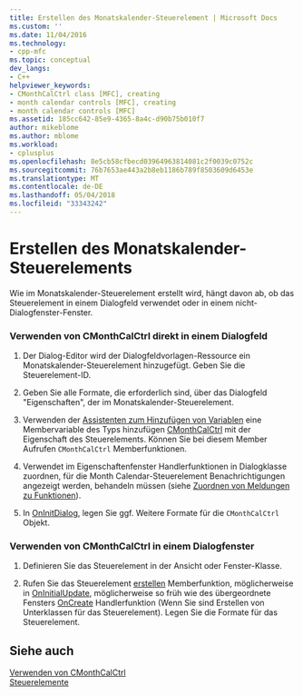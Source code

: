 ```yaml
---
title: Erstellen des Monatskalender-Steuerelement | Microsoft Docs
ms.custom: ''
ms.date: 11/04/2016
ms.technology:
- cpp-mfc
ms.topic: conceptual
dev_langs:
- C++
helpviewer_keywords:
- CMonthCalCtrl class [MFC], creating
- month calendar controls [MFC], creating
- month calendar controls [MFC]
ms.assetid: 185cc642-85e9-4365-8a4c-d90b75b010f7
author: mikeblome
ms.author: mblome
ms.workload:
- cplusplus
ms.openlocfilehash: 8e5cb58cfbecd03964963814081c2f0039c0752c
ms.sourcegitcommit: 76b7653ae443a2b8eb1186b789f8503609d6453e
ms.translationtype: MT
ms.contentlocale: de-DE
ms.lasthandoff: 05/04/2018
ms.locfileid: "33343242"
---
```

# <a name="creating-the-month-calendar-control"></a>Erstellen des Monatskalender-Steuerelements
Wie im Monatskalender-Steuerelement erstellt wird, hängt davon ab, ob das Steuerelement in einem Dialogfeld verwendet oder in einem nicht-Dialogfenster-Fenster.  
  
### <a name="to-use-cmonthcalctrl-directly-in-a-dialog-box"></a>Verwenden von CMonthCalCtrl direkt in einem Dialogfeld  
  
1.  Der Dialog-Editor wird der Dialogfeldvorlagen-Ressource ein Monatskalender-Steuerelement hinzugefügt. Geben Sie die Steuerelement-ID.  
  
2.  Geben Sie alle Formate, die erforderlich sind, über das Dialogfeld "Eigenschaften", der im Monatskalender-Steuerelement.  
  
3.  Verwenden der [Assistenten zum Hinzufügen von Variablen](../ide/adding-a-member-variable-visual-cpp.md) eine Membervariable des Typs hinzufügen [CMonthCalCtrl](../mfc/reference/cmonthcalctrl-class.md) mit der Eigenschaft des Steuerelements. Können Sie bei diesem Member Aufrufen `CMonthCalCtrl` Memberfunktionen.  
  
4.  Verwendet im Eigenschaftenfenster Handlerfunktionen in Dialogklasse zuordnen, für die Month Calendar-Steuerelement Benachrichtigungen angezeigt werden, behandeln müssen (siehe [Zuordnen von Meldungen zu Funktionen](../mfc/reference/mapping-messages-to-functions.md)).  
  
5.  In [OnInitDialog](../mfc/reference/cdialog-class.md#oninitdialog), legen Sie ggf. Weitere Formate für die `CMonthCalCtrl` Objekt.  
  
### <a name="to-use-cmonthcalctrl-in-a-nondialog-window"></a>Verwenden von CMonthCalCtrl in einem Dialogfenster  
  
1.  Definieren Sie das Steuerelement in der Ansicht oder Fenster-Klasse.  
  
2.  Rufen Sie das Steuerelement [erstellen](../mfc/reference/cmonthcalctrl-class.md#create) Memberfunktion, möglicherweise in [OnInitialUpdate](../mfc/reference/cview-class.md#oninitialupdate), möglicherweise so früh wie des übergeordnete Fensters [OnCreate](../mfc/reference/cwnd-class.md#oncreate) Handlerfunktion (Wenn Sie sind Erstellen von Unterklassen für das Steuerelement). Legen Sie die Formate für das Steuerelement.  
  
## <a name="see-also"></a>Siehe auch  
 [Verwenden von CMonthCalCtrl](../mfc/using-cmonthcalctrl.md)   
 [Steuerelemente](../mfc/controls-mfc.md)

